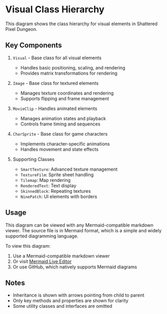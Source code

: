 # Visual Class Hierarchy

This diagram shows the class hierarchy for visual elements in Shattered Pixel Dungeon.

## Key Components

1. `Visual` - Base class for all visual elements
   - Handles basic positioning, scaling, and rendering
   - Provides matrix transformations for rendering

2. `Image` - Base class for textured elements
   - Manages texture coordinates and rendering
   - Supports flipping and frame management

3. `MovieClip` - Handles animated elements
   - Manages animation states and playback
   - Controls frame timing and sequences

4. `CharSprite` - Base class for game characters
   - Implements character-specific animations
   - Handles movement and state effects

5. Supporting Classes
   - `SmartTexture`: Advanced texture management
   - `TextureFilm`: Sprite sheet handling
   - `Tilemap`: Map rendering
   - `RenderedText`: Text display
   - `SkinnedBlock`: Repeating textures
   - `NinePatch`: UI elements with borders

## Usage

This diagram can be viewed with any Mermaid-compatible markdown viewer. The source file is in Mermaid format, which is a simple and widely supported diagramming language.

To view this diagram:
1. Use a Mermaid-compatible markdown viewer
2. Or visit [Mermaid Live Editor](https://mermaid.live)
3. Or use GitHub, which natively supports Mermaid diagrams

## Notes

- Inheritance is shown with arrows pointing from child to parent
- Only key methods and properties are shown for clarity
- Some utility classes and interfaces are omitted 